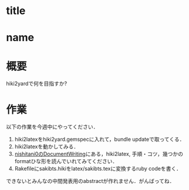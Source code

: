 # title

# name

# 概要

hiki2yardで何を目指すか?

# 作業
以下の作業を今週中にやってください．
1. hiki2latexをhiki2yard.gemspecに入れて，bundle updateで取ってくる．
1. hiki2latexを動かしてみる．
  1. [nishitani0のDocumentWriting](http://nishitani0.kwansei.ac.jp/~bob/nishitani0/Internal/DocumentWriting.html)にある，hiki2latex, 手順・コツ，幾つかのformatひな形を読んでいれてみてください．
1. Rakefileにsakibts.hikiをlatex/sakibts.texに変換するruby codeを書く．

できないとみんなの中間発表用のabstractが作れません．がんばってね．
